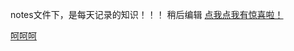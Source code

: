 notes文件下，是每天记录的知识！！！
稍后编辑
[点我点我有惊喜啦！](http://htmlpreview.github.io/?https://github.com/GuoLiCheng710/cloud_note/blob/master/src/main/webapp/log_in.html)


[呵呵呵](http://www.baidu.com)
